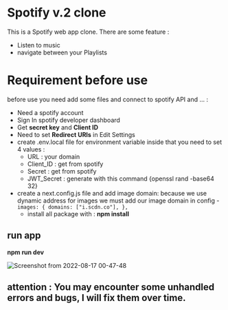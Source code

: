 # Spotify v.2 clone

This is a Spotify web app clone.
There are some feature : 

 - Listen to music
 - navigate between your Playlists

# Requirement before use
before use you need add some files and connect to spotify API and ... :

 - Need a spotify account
 - Sign In spotify developer dashboard
 - Get **secret key** and **Client ID**
 - Need to set **Redirect URIs** in Edit Settings
 - create .env.local file for environment variable inside that you need to set 4 values :
	 - URL : your domain 
	 - Client_ID : get from spotify
	 - Secret : get from spotify
	 - JWT_Secret : generate with this command 		  {openssl rand -base64 32}
 -  create a next.config.js file  and add image domain: 
		 because we use dynamic address for images we 		  must add our image domain in config
	 -`images: {
		domains: ["i.scdn.co"],
	},`
	- install all package with : **npm install**

## run app

**npm run dev**


![Screenshot from 2022-08-17 00-47-48](https://user-images.githubusercontent.com/61544097/184977174-4dbe730a-34fd-4329-a2c4-0b792573a6e3.png)

## attention : You may encounter some unhandled errors and bugs, I will fix them over time.

